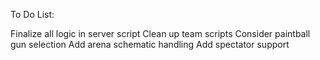 To Do List:

Finalize all logic in server script
Clean up team scripts
Consider paintball gun selection
Add arena schematic handling
Add spectator support
